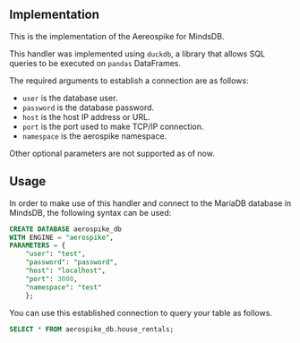 ## Implementation

This is the implementation of the Aereospike for MindsDB.

This handler was implemented using `duckdb`, a library that allows SQL queries to be executed on `pandas` DataFrames.

The required arguments to establish a connection are as follows:

-   `user` is the database user.
-   `password` is the database password.
-   `host` is the host IP address or URL.
-   `port` is the port used to make TCP/IP connection.
-   `namespace` is the aerospike namespace.

Other optional parameters are not supported as of now.

## Usage

In order to make use of this handler and connect to the MariaDB database in MindsDB, the following syntax can be used:

```sql
CREATE DATABASE aerospike_db
WITH ENGINE = "aerospike",
PARAMETERS = {
    "user": "test",
    "password": "password",
    "host": "localhost",
    "port": 3000,
    "namespace": "test"
    };
```

You can use this established connection to query your table as follows.

```sql
SELECT * FROM aerospike_db.house_rentals;
```

